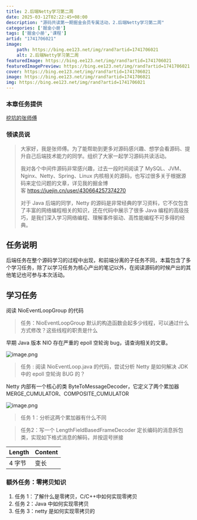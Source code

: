 ```yaml
---
title: 2.后端Netty学习第二周
date: 2025-03-12T02:22:45+08:00
description: "源码共读第一期掘金会员专属活动，2.后端Netty学习第二周"
categories: ['掘金小册']
tags: ['掘金小册','课程']
artid: "1741706021"
image:
    path: https://bing.ee123.net/img/rand?artid=1741706021
    alt: 2.后端Netty学习第二周
featuredImage: https://bing.ee123.net/img/rand?artid=1741706021
featuredImagePreview: https://bing.ee123.net/img/rand?artid=1741706021
cover: https://bing.ee123.net/img/rand?artid=1741706021
image: https://bing.ee123.net/img/rand?artid=1741706021
img: https://bing.ee123.net/img/rand?artid=1741706021
---
```


### 本章任务提供
[挖坑的张师傅](https://juejin.cn/user/430664257374270)

### 领读员说
> 大家好，我是张师傅。为了能帮助到更多对源码感兴趣、想学会看源码、提升自己后端技术能力的同学。组织了大家一起学习源码共读活动。
> 
> 我对各个中间件源码非常感兴趣，过去一段时间阅读了 MySQL、JVM、Nginx、Netty、Spring、Linux 内核相关的源码，也写过很多关于根据源码来定位问题的文章，详见我的掘金博客 <https://juejin.cn/user/430664257374270>
> 
> 对于 Java 后端的同学，Netty 的源码是非常经典的学习资料，它不仅包含了丰富的网络编程相关的知识，还在代码中展示了很多 Java 编程的高级技巧，是我们深入学习网络编程、理解事件驱动、高性能编程不可多得的经典。

## 任务说明
后端任务在整个源码学习的过程中出现，和前端分离的子任务不同，本篇包含了多个学习任务，除了以学习任务为核心产出的笔记以外，在阅读源码的时候产出的其他笔记也可参与本次活动。


## 学习任务
阅读 NioEventLoopGroup 的代码

> 任务：NioEventLoopGroup 默认的构造函数会起多少线程，可以通过什么方式修改？这些线程的职责是什么

早期 Java 版本 NIO 存在严重的 epoll 空轮询 bug，请查询相关的文章。

![image.png](https://p6-juejin.byteimg.com/tos-cn-i-k3u1fbpfcp/3c611f49bfd74c03b707a844fc93cc8d~tplv-k3u1fbpfcp-watermark.image?)

> 任务 : 阅读 NioEventLoop.java 的代码，尝试分析 Netty 是如何解决 JDK 中的 epoll 空轮询 BUG 的？

Netty 内部有一个核心的类 ByteToMessageDecoder，它定义了两个累加器 MERGE_CUMULATOR、COMPOSITE_CUMULATOR


![image.png](https://p6-juejin.byteimg.com/tos-cn-i-k3u1fbpfcp/e27f06cdb60a42f19d58cc3a098ff63c~tplv-k3u1fbpfcp-watermark.image?)

> 任务 1：分析这两个累加器有什么不同

> 任务2：写一个 LengthFieldBasedFrameDecoder 定长编码的消息拆包类，实现如下格式消息的解码，并按逗号拼接

| Length | Content |
| ------ | ------- |
| 4 字节   | 变长      |

### 额外任务：零拷贝知识

1. 任务 1：了解什么是零拷贝，C/C++中如何实现零拷贝
3. 任务 2：Java 中如何实现零拷贝
5. 任务 3：netty 是如何实现零拷贝的

